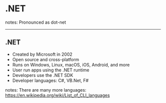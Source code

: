 # .NET

notes: Pronounced as dot-net

--- 

## .NET 

* Created by Microsoft in 2002
* Open source and cross-platform
* Runs on Windows, Linux, macOS, iOS, Android, and more
* User run apps using the .NET runtime
* Developers use the .NET SDK
* Developer languages: C#, VB.Net, F#

notes: There are many more languages: https://en.wikipedia.org/wiki/List_of_CLI_languages